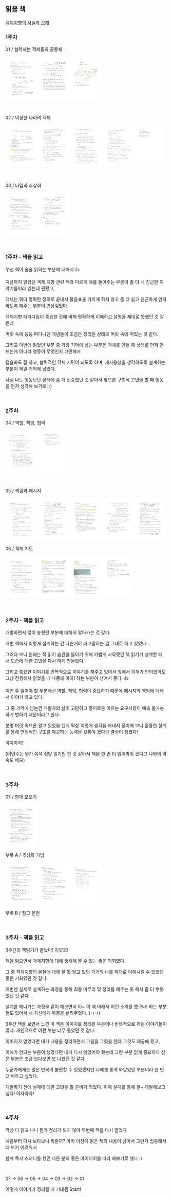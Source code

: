 
## 읽을 책 

[객체지향의 사실과 오해](https://book.naver.com/bookdb/book_detail.nhn?bid=9145968)


### 1주차

01 / 협력하는 객체들의 공동체

<img width="100" src="https://github.com/jeehge/Study/blob/master/Book%20Study/%EA%B0%9D%EC%B2%B4%EC%A7%80%ED%96%A5%EC%9D%98%EC%82%AC%EC%8B%A4%EA%B3%BC%EC%98%A4%ED%95%B4/Images/KakaoTalk_Photo_2021-05-11-22-53-13.jpeg" alt=""><img width="100" src="https://github.com/jeehge/Study/blob/master/Book%20Study/%EA%B0%9D%EC%B2%B4%EC%A7%80%ED%96%A5%EC%9D%98%EC%82%AC%EC%8B%A4%EA%B3%BC%EC%98%A4%ED%95%B4/Images/KakaoTalk_Photo_2021-05-11-22-53-07.jpeg" alt=""><img width="100" src="https://github.com/jeehge/Study/blob/master/Book%20Study/%EA%B0%9D%EC%B2%B4%EC%A7%80%ED%96%A5%EC%9D%98%EC%82%AC%EC%8B%A4%EA%B3%BC%EC%98%A4%ED%95%B4/Images/KakaoTalk_Photo_2021-05-11-22-53-00.jpeg" alt="">

<br>

02 / 이상한 나라의 객체 

<img width="100" src="https://github.com/jeehge/Study/blob/master/Book%20Study/%EA%B0%9D%EC%B2%B4%EC%A7%80%ED%96%A5%EC%9D%98%EC%82%AC%EC%8B%A4%EA%B3%BC%EC%98%A4%ED%95%B4/Images/KakaoTalk_Photo_2021-05-13-09-30-02.jpeg" alt=""><img width="100" src="https://github.com/jeehge/Study/blob/master/Book%20Study/%EA%B0%9D%EC%B2%B4%EC%A7%80%ED%96%A5%EC%9D%98%EC%82%AC%EC%8B%A4%EA%B3%BC%EC%98%A4%ED%95%B4/Images/KakaoTalk_Photo_2021-05-13-09-30-23.jpeg" alt=""><img width="100" src="https://github.com/jeehge/Study/blob/master/Book%20Study/%EA%B0%9D%EC%B2%B4%EC%A7%80%ED%96%A5%EC%9D%98%EC%82%AC%EC%8B%A4%EA%B3%BC%EC%98%A4%ED%95%B4/Images/KakaoTalk_Photo_2021-05-15-12-03-07.jpeg" alt=""><img width="100" src="https://github.com/jeehge/Study/blob/master/Book%20Study/%EA%B0%9D%EC%B2%B4%EC%A7%80%ED%96%A5%EC%9D%98%EC%82%AC%EC%8B%A4%EA%B3%BC%EC%98%A4%ED%95%B4//Images/KakaoTalk_Photo_2021-05-15-12-03-11.jpeg" alt=""><img width="100" src="https://github.com/jeehge/Study/blob/master/Book%20Study/%EA%B0%9D%EC%B2%B4%EC%A7%80%ED%96%A5%EC%9D%98%EC%82%AC%EC%8B%A4%EA%B3%BC%EC%98%A4%ED%95%B4/Images/KakaoTalk_Photo_2021-05-16-01-51-07.jpeg" alt="">

<br>

03 / 타입과 추상화

<img width="100" src="https://github.com/jeehge/Study/blob/master/Book%20Study/%EA%B0%9D%EC%B2%B4%EC%A7%80%ED%96%A5%EC%9D%98%EC%82%AC%EC%8B%A4%EA%B3%BC%EC%98%A4%ED%95%B4/Images/KakaoTalk_Photo_2021-05-16-01-50-01.jpeg" alt=""><img width="100" src="https://github.com/jeehge/Study/blob/master/Book%20Study/%EA%B0%9D%EC%B2%B4%EC%A7%80%ED%96%A5%EC%9D%98%EC%82%AC%EC%8B%A4%EA%B3%BC%EC%98%A4%ED%95%B4/Images/KakaoTalk_Photo_2021-05-16-01-50-04.jpeg" alt="">

<br>


### 1주차 - 책을 읽고

우선 책이 술술 읽히는 부분에 대해서 👍 

지금까지 읽었던 객체 지향 관련 책과 다르게 예를 들어주는 부분이 좀 더 내 친근한 이야기들이라 읽는데 편했고,

객체는 뭐다 명확한 정의로 끝내서 물음표를 가지게 하지 않고 좀 더 쉽고 친근하게 인지하도록 해주는 부분이 인상깊었다.

객체지향 패러다임이 중요한 것에 비해 명확하게 이해하고 설명을 제대로 못했던 것 같은데 

머릿 속에 둥둥 떠다니던 개념들이 조금은 정리된 상태로 머릿 속에 떠있는 것 같다. 

그리고 이번에 읽었던 부분 중 가장 기억에 남는 부분은 객체를 만들 때 상태를 먼저 만드는게 아니라 행동이 무엇인지 고민해서 

캡슐화도 잘 하고, 협력적인 객체 시민이 되도록 하며, 재사용성을 생각하도록 설계하는 부분이 제일 기억에 남았다. 

사실 나도 행동보단 상태에 좀 더 집중했던 것 같아서 앞으론 구조적 고민을 할 때 행동을 먼저 생각해 보기로! :) 



<br>


### 2주차

04 / 역할, 책임, 협력

<img width="100" src="https://github.com/jeehge/Study/blob/master/Book%20Study/%EA%B0%9D%EC%B2%B4%EC%A7%80%ED%96%A5%EC%9D%98%EC%82%AC%EC%8B%A4%EA%B3%BC%EC%98%A4%ED%95%B4/Images/KakaoTalk_Photo_2021-05-17-01-49-34.jpeg" alt=""><img width="100" src="https://github.com/jeehge/Study/blob/master/Book%20Study/%EA%B0%9D%EC%B2%B4%EC%A7%80%ED%96%A5%EC%9D%98%EC%82%AC%EC%8B%A4%EA%B3%BC%EC%98%A4%ED%95%B4/Images/KakaoTalk_Photo_2021-05-19-19-49-18.jpeg" alt="">

<br>

05 / 책임과 메시지

<img width="100" src="https://github.com/jeehge/Study/blob/master/Book%20Study/%EA%B0%9D%EC%B2%B4%EC%A7%80%ED%96%A5%EC%9D%98%EC%82%AC%EC%8B%A4%EA%B3%BC%EC%98%A4%ED%95%B4/Images/KakaoTalk_Photo_2021-05-18-23-40-22.jpeg" alt=""><img width="100" src="https://github.com/jeehge/Study/blob/master/Book%20Study/%EA%B0%9D%EC%B2%B4%EC%A7%80%ED%96%A5%EC%9D%98%EC%82%AC%EC%8B%A4%EA%B3%BC%EC%98%A4%ED%95%B4/Images/KakaoTalk_Photo_2021-05-22-15-47-47.jpeg" alt=""><img width="100" src="https://github.com/jeehge/Study/blob/master/Book%20Study/%EA%B0%9D%EC%B2%B4%EC%A7%80%ED%96%A5%EC%9D%98%EC%82%AC%EC%8B%A4%EA%B3%BC%EC%98%A4%ED%95%B4/Images/KakaoTalk_Photo_2021-05-22-15-47-51.jpeg" alt=""><img width="100" src="https://github.com/jeehge/Study/blob/master/Book%20Study/%EA%B0%9D%EC%B2%B4%EC%A7%80%ED%96%A5%EC%9D%98%EC%82%AC%EC%8B%A4%EA%B3%BC%EC%98%A4%ED%95%B4/Images/KakaoTalk_Photo_2021-05-23-02-04-16.jpeg" alt=""><img width="100" src="https://github.com/jeehge/Study/blob/master/Book%20Study/%EA%B0%9D%EC%B2%B4%EC%A7%80%ED%96%A5%EC%9D%98%EC%82%AC%EC%8B%A4%EA%B3%BC%EC%98%A4%ED%95%B4/Images/KakaoTalk_Photo_2021-05-23-02-04-11.jpeg" alt="">




06 / 객체 지도

<img width="100" src="https://github.com/jeehge/Study/blob/master/Book%20Study/%EA%B0%9D%EC%B2%B4%EC%A7%80%ED%96%A5%EC%9D%98%EC%82%AC%EC%8B%A4%EA%B3%BC%EC%98%A4%ED%95%B4/Images/Page1.jpg" alt=""><img width="100" src="https://github.com/jeehge/Study/blob/master/Book%20Study/%EA%B0%9D%EC%B2%B4%EC%A7%80%ED%96%A5%EC%9D%98%EC%82%AC%EC%8B%A4%EA%B3%BC%EC%98%A4%ED%95%B4/Images/Page2.jpg" alt=""><img width="100" src="https://github.com/jeehge/Study/blob/master/Book%20Study/%EA%B0%9D%EC%B2%B4%EC%A7%80%ED%96%A5%EC%9D%98%EC%82%AC%EC%8B%A4%EA%B3%BC%EC%98%A4%ED%95%B4/Images/Page3.jpg" alt=""><img width="100" src="https://github.com/jeehge/Study/blob/master/Book%20Study/%EA%B0%9D%EC%B2%B4%EC%A7%80%ED%96%A5%EC%9D%98%EC%82%AC%EC%8B%A4%EA%B3%BC%EC%98%A4%ED%95%B4/Images/Page4-1.jpg" alt="">

<br>


### 2주차 - 책을 읽고

개발하면서 많이 놓쳤던 부분에 대해서 알아가는 것 같다.

매번 책에서 이렇게 설계하는 건 나쁜거야 라고말하는 걸 그대로 하고 있었다 ..

그러다 보니 원래는 책 읽기 습관을 들이기 위해 가볍게 시작했던 책 읽기가 설계할 때 내 모습에 대한 고민을 다시 하게 만들었다.

그리고 중요한 이야기를 반복적으로 이야기를 해주고 있어서 앞에서 이해가 안되었어도 그냥 진행해서 읽었을 때 나중에 아하! 하는 부분이 생겨서 좋다. 👍 

이번 주 읽어야 할 부분에선 역할, 책임, 협력이 중요하기 때문에 메시지와 책임에 대해서 이야기 하고 있다. 

그 중 기억에 남는건 개발자의 삶이 고단하고 흥미로운 이유는 요구사항이 예측 불가능하게 변하기 때문이라고 한다. 

분명 머릿 속으론 알고 있었을 텐데 막상 이렇게 생각을 꺼내서 정리해 보니 훌륭한 설계를 통해 안정적인 구조를 제공하는 능력을 갖춰야 겠다란 결심이 생겼다!

아자아자! 

(이번주는 뭔가 쓱쓱 정말 읽기만 한 것 같아서 책을 한 번 더 읽어봐야 겠다고 나와의 약속도 메모)


<br>

### 3주차

07 / 함께 모으기


<img width="100" src="https://github.com/jeehge/Study/blob/master/Book%20Study/%EA%B0%9D%EC%B2%B4%EC%A7%80%ED%96%A5%EC%9D%98%EC%82%AC%EC%8B%A4%EA%B3%BC%EC%98%A4%ED%95%B4/Images/KakaoTalk_Photo_2021-05-25-08-35-26.jpeg" alt="">

<br>

부록 A / 추상화 기법

<img width="100" src="https://github.com/jeehge/Study/blob/master/Book%20Study/%EA%B0%9D%EC%B2%B4%EC%A7%80%ED%96%A5%EC%9D%98%EC%82%AC%EC%8B%A4%EA%B3%BC%EC%98%A4%ED%95%B4/Images/DE0C02C5-FE04-40A3-B2F0-1D0F4655751B_1_105_c.jpeg" alt=""><img width="100" src="https://github.com/jeehge/Study/blob/master/Book%20Study/%EA%B0%9D%EC%B2%B4%EC%A7%80%ED%96%A5%EC%9D%98%EC%82%AC%EC%8B%A4%EA%B3%BC%EC%98%A4%ED%95%B4/Images/4FCA7C9E-D0B2-4F0E-8A4E-1B93BBAE3B0F_1_105_c.jpeg" alt=""><img width="100" src="https://github.com/jeehge/Study/blob/master/Book%20Study/%EA%B0%9D%EC%B2%B4%EC%A7%80%ED%96%A5%EC%9D%98%EC%82%AC%EC%8B%A4%EA%B3%BC%EC%98%A4%ED%95%B4/Images/Page3-1.jpg" alt="">


부록 B / 참고 문헌

<br>

### 3주차 - 책을 읽고

3주간의 책읽기가 끝났다! 이얏호!

책을 읽으면서 객체지향에 대해 생각해 볼 수 있는 좋은 기회였다. 

그 중 객체지향의 본질에 대해 잘 못 알고 있던 과거의 나를 제대로 이해시킬 수 있었던 좋은 기회였던 것 같다. 

이번엔 실제로 설계하는 과정을 통해 최종 마무리 및 정리를 해주는 듯 해서 좀 더 뿌듯했던 것 같다.

설계를 해나가는 과정을 같이 해보면서 아~ 이 때 이래서 이런 소리를 했구나! 하는 부분들도 있어서 내 자신에게 따봉을 날려주었다. (ㅋㅋ)

3주간 책을 보면서 느낀 이 책은 이미지로 정리된 부분이나 반복적으로 하는 이야기들이 많다. 개인적으로 이런 부분 너무 좋았던 것 같다. 

이미지가 없었다면 내가 내용을 정리하면서 그림을 그렸을 텐데 그것도 제공해 줬고,

이해가 안되는 부분이 생겼다면 내가 다시 읽었어야 했는데 그런 부분 없게 중요하다 싶은 부분은 조금 보다보면 또 나왔던 것 같다.

누군가에게는 많은 반복이 불편할 수 있었겠지만 나에겐 좋게 와닿았던 부분이라 한 번 더 써두고 싶었다. 

개발하기 전에 설계에 대한 고민을 할 준비가 되었다. 이제 설계를 통해 잘~ 개발해보고 싶다! 아자아자!


<br>

### 4주차

막상 다 읽고 나니 뭔가 정리가 되지 않아 두번째 책을 다시 열었다 

처음부터 다시 보다보니 뭐랄까? 아직 이전에 읽은 책의 내용이 남아서 그런가 집중해서 더 보기 어려워서 

함께 독서 스터디를 했던 다른 분의 좋은 아이디어를 따라 해보기로 했다 :) 

<br>

07 -> 06 -> 05 -> 04 -> 03 -> 02 -> 01 

어떻게 이야기가 정리될 지 기대됨 Start!


